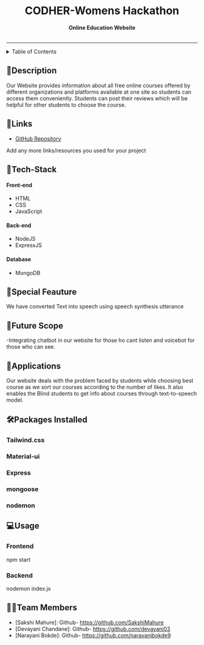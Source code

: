 <h1 align="center">
 
  <br>
  CODHER-Womens Hackathon
</h1>

<div align="center">
   <strong>Online Education Website</strong><br>
  <br> 
</div>
<hr>

<details>
<summary>Table of Contents</summary>

- [Description](#description)
- [Links](#links)
- [Tech Stack](#tech-stack)
- [Progress](#progress)
- [Future Scope](#future-scope)
- [Applications](#applications)
- [Project Setup](#project-setup)
- [Usage](#usage)
- [Team Members](#team-members)
- [Mentors](#mentors)
- [Screenshots](#screenshots)

</details>

## 📝Description

Our Website provides information about all free online
courses offered by different organizations and
platforms available at one site so students can access
them conveniently. Students can post their reviews
which will be helpful for other students to choose the
course.

## 🔗Links

- [GitHub Repository](https://github.com/narayanibokde9/womenshack)

Add any more links/resources you used for your project

## 🤖Tech-Stack

#### Front-end

- HTML
- CSS
- JavaScript

#### Back-end

- NodeJS
- ExpressJS

#### Database

- MongoDB

## 🔮Special Feauture

We have converted Text into speech using speech synthesis utterance

## 🔮Future Scope

-Integrating chatbot in our website for those ho cant listen and voicebot for those who can see.

## 💸Applications

Our website deals with the problem faced by students while choosing best course as we sort our courses according to the number of likes. It also enables the Blind students to get info about courses through text-to-speech model.

## 🛠Packages Installed

### Tailwind.css<br>

### Material-ui<br>

### Express<br>

### mongoose<br>

### nodemon<br>

## 💻Usage

### Frontend<br>

npm start<br>

### Backend<br>

nodemon index.js<br>

## 👨‍💻Team Members



- [Sakshi Mahure]: Github- https://github.com/SakshiMahure
- [Devayani Chandane]: Github- https://github.com/devayani03
- [Narayani Bokde]: Github- https://github.com/narayanibokde9





